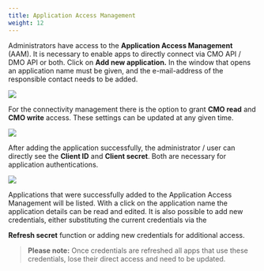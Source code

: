 ```yaml
---
title: Application Access Management
weight: 12
---
```

Administrators have access to the **Application Access Management** (AAM). 
It is necessary to enable apps to directly connect via CMO API / DMO API or both.
Click on **Add new application.** In the window that opens an application name must be given, and the e-mail-address of the responsible contact needs to be added. 

![](https://hub.iot.telekom.com/docs/user-guide/images/account-management7.png)


For the connectivity management there is the option to grant **CMO read** and **CMO write** access. These settings can be updated at any given time.

![](https://hub.iot.telekom.com/docs/user-guide/images/account-management8.png)


After adding the application successfully, the administrator / user can directly see the **Client ID** and **Client secret**. Both are necessary for application authentications.


![](https://hub.iot.telekom.com/docs/user-guide/images/account-management10.png)


Applications that were successfully added to the Application Access Management will be listed. With a click on the application name the application details can be read and edited.
It is also possible to add new credentials, either substituting the current credentials via the 

**Refresh secret** function or adding new credentials for additional access.


> **Please note:** Once credentials are refreshed all apps that use these credentials, lose their direct access and need to be updated.




